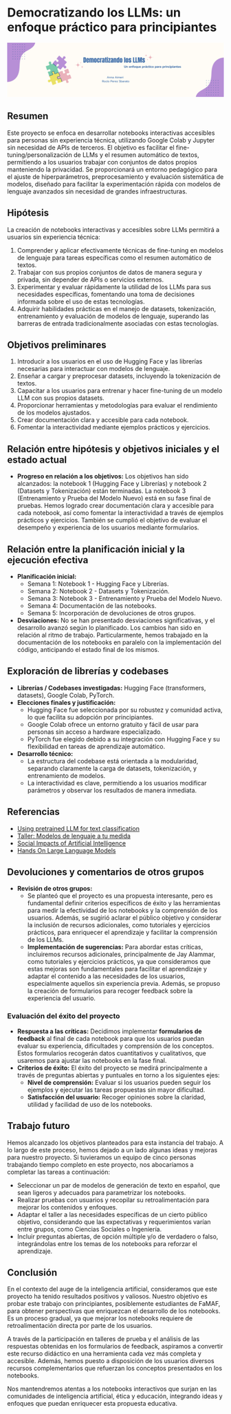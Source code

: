# Democratizando los LLMs: un enfoque práctico para principiantes

![Banner](banner_democrtizando_llms.png)

## Resumen

Este proyecto se enfoca en desarrollar notebooks interactivas accesibles para personas sin experiencia técnica, utilizando Google Colab y Jupyter sin necesidad de APIs de terceros. El objetivo es facilitar el fine-tuning/personalización de LLMs y el resumen automático de textos, permitiendo a los usuarios trabajar con conjuntos de datos propios manteniendo la privacidad. Se proporcionará un entorno pedagógico para el ajuste de hiperparámetros, preprocesamiento y evaluación sistemática de modelos, diseñado para facilitar la experimentación rápida con modelos de lenguaje avanzados sin necesidad de grandes infraestructuras.

## Hipótesis

La creación de notebooks interactivas y accesibles sobre LLMs permitirá a usuarios sin experiencia técnica:

1. Comprender y aplicar efectivamente técnicas de fine-tuning en modelos de lenguaje para tareas específicas como el resumen automático de textos.
2. Trabajar con sus propios conjuntos de datos de manera segura y privada, sin depender de APIs o servicios externos.
3. Experimentar y evaluar rápidamente la utilidad de los LLMs para sus necesidades específicas, fomentando una toma de decisiones informada sobre el uso de estas tecnologías.
4. Adquirir habilidades prácticas en el manejo de datasets, tokenización, entrenamiento y evaluación de modelos de lenguaje, superando las barreras de entrada tradicionalmente asociadas con estas tecnologías.

## Objetivos preliminares

1. Introducir a los usuarios en el uso de Hugging Face y las librerías necesarias para interactuar con modelos de lenguaje.
2. Enseñar a cargar y preprocesar datasets, incluyendo la tokenización de textos.
3. Capacitar a los usuarios para entrenar y hacer fine-tuning de un modelo LLM con sus propios datasets.
4. Proporcionar herramientas y metodologías para evaluar el rendimiento de los modelos ajustados.
5. Crear documentación clara y accesible para cada notebook.
6. Fomentar la interactividad mediante ejemplos prácticos y ejercicios.
  
## Relación entre hipótesis y objetivos iniciales y el estado actual

- **Progreso en relación a los objetivos:** Los objetivos han sido alcanzados: la notebook 1 (Hugging Face y Librerías) y notebook 2 (Datasets y Tokenización) están terminadas. La notebook 3 (Entrenamiento y Prueba del Modelo Nuevo) está en su fase final de pruebas. Hemos logrado crear documentación clara y accesible para cada notebook, así como fomentar la interactividad a través de ejemplos prácticos y ejercicios. También se cumplió el objetivo de evaluar el desempeño y experiencia de los usuarios mediante formularios. 

## Relación entre la planificación inicial y la ejecución efectiva

- **Planificación inicial:** 
  - Semana 1: Notebook 1 - Hugging Face y Librerías.
  - Semana 2: Notebook 2 - Datasets y Tokenización.
  - Semana 3: Notebook 3 - Entrenamiento y Prueba del Modelo Nuevo.
  - Semana 4: Documentación de las notebooks.
  - Semana 5: Incorporación de devoluciones de otros grupos.
- **Desviaciones:** No se han presentado desviaciones significativas, y el desarrollo avanzó según lo planificado. Los cambios han sido en relación al ritmo de trabajo. Particularmente, hemos trabajado en la documentación de los notebooks en paralelo con la implementación del código, anticipando el estado final de los mismos.
  
## Exploración de librerías y codebases

- **Librerías / Codebases investigadas:** Hugging Face (transformers, datasets), Google Colab, PyTorch.
- **Elecciones finales y justificación:**
  - Hugging Face fue seleccionada por su robustez y comunidad activa, lo que facilita su adopción por principiantes.
  - Google Colab ofrece un entorno gratuito y fácil de usar para personas sin acceso a hardware especializado.
  - PyTorch fue elegido debido a su integración con Hugging Face y su flexibilidad en tareas de aprendizaje automático.
- **Desarrollo técnico:** 
  - La estructura del codebase está orientada a la modularidad, separando claramente la carga de datasets, tokenización, y entrenamiento de modelos.
  - La interactividad es clave, permitiendo a los usuarios modificar parámetros y observar los resultados de manera inmediata.

## Referencias

- [Using pretrained LLM for text classification](https://colab.research.google.com/drive/1h3hQ8anuKjoWJXz12p-OgwduBpYQB7rI?usp=sharing)
- [Taller: Modelos de lenguaje a tu medida](https://colab.research.google.com/github/nanom/llm_adaptation_workshop/blob/main/Taller_Modelos_de_lenguaje_a_tu_medida_13_de_septiembre_2023.ipynb)
- [Social Impacts of Artificial Intelligence](https://colab.research.google.com/drive/1bSo9oXpB7fHjPB5UZGKJAcyA0zXHGjZO?usp=sharing#scrollTo=7JMLkzn24hnm)
- [Hands On Large Language Models](https://github.com/HandsOnLLM/Hands-On-Large-Language-Models/tree/main)

## Devoluciones y comentarios de otros grupos

- **Revisión de otros grupos:** 
  - Se planteó que el proyecto es una propuesta interesante, pero es fundamental definir criterios específicos de éxito y las herramientas para medir la efectividad de los notebooks y la comprensión de los usuarios. Además, se sugirió aclarar el público objetivo y considerar la inclusión de recursos adicionales, como tutoriales y ejercicios prácticos, para enriquecer el aprendizaje y facilitar la comprensión de los LLMs.
  - **Implementación de sugerencias:** Para abordar estas críticas, incluiremos recursos adicionales, principalmente de Jay Alammar, como tutoriales y ejercicios prácticos, ya que consideramos que estas mejoras son fundamentales para facilitar el aprendizaje y adaptar el contenido a las necesidades de los usuarios, especialmente aquellos sin experiencia previa. Además, se propuso la creación de formularios para recoger feedback sobre la experiencia del usuario.

### Evaluación del éxito del proyecto

- **Respuesta a las críticas:** Decidimos implementar **formularios de feedback** al final de cada notebook para que los usuarios puedan evaluar su experiencia, dificultades y comprensión de los conceptos. Estos formularios recogerán datos cuantitativos y cualitativos, que usaremos para ajustar las notebooks en la fase final.
- **Criterios de éxito:** El éxito del proyecto se medirá principalmente a través de preguntas abiertas y puntuales en torno a los siguientes ejes:
  - **Nivel de comprensión:** Evaluar si los usuarios pueden seguir los ejemplos y ejecutar las tareas propuestas sin mayor dificultad.
  - **Satisfacción del usuario:** Recoger opiniones sobre la claridad, utilidad y facilidad de uso de los notebooks.

## Trabajo futuro

Hemos alcanzado los objetivos planteados para esta instancia del trabajo. A lo largo de este proceso, hemos dejado a un lado algunas ideas y mejoras para nuestro proyecto. Si tuvieramos un equipo de cinco personas trabajando tiempo completo en este proyecto, nos abocaríamos a completar las tareas a continuación: 

- Seleccionar un par de modelos de generación de texto en español, que sean ligeros y adecuados para parametrizar los notebooks.  
- Realizar pruebas con usuarios y recopilar su retroalimentación para mejorar los contenidos y enfoques.  
- Adaptar el taller a las necesidades específicas de un cierto público objetivo, considerando que las expectativas y requerimientos varían entre grupos, como Ciencias Sociales o Ingeniería.  
- Incluir preguntas abiertas, de opción múltiple y/o de verdadero o falso, integrándolas entre los temas de los notebooks para reforzar el aprendizaje.  

## Conclusión

En el contexto del auge de la inteligencia artificial, consideramos que este proyecto ha tenido resultados positivos y valiosos. Nuestro objetivo es probar este trabajo con principiantes, posiblemente estudiantes de FaMAF, para obtener perspectivas que enriquezcan el desarrollo de los notebooks. Es un proceso gradual, ya que mejorar los notebooks requiere de retroalimentación directa por parte de los usuarios.  

A través de la participación en talleres de prueba y el análisis de las respuestas obtenidas en los formularios de feedback, aspiramos a convertir este recurso didáctico en una herramienta cada vez más completa y accesible. Además, hemos puesto a disposición de los usuarios diversos recursos complementarios que refuerzan los conceptos presentados en los notebooks.  

Nos mantendremos atentas a los notebooks interactivos que surjan en las comunidades de inteligencia artificial, ética y educación, integrando ideas y enfoques que puedan enriquecer esta propuesta educativa.
